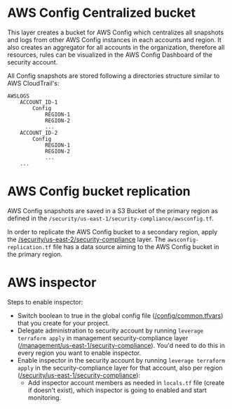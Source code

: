 # AWS Config Centralized bucket
This layer creates a bucket for AWS Config which centralizes all snapshots and logs from other AWS Config instances in each accounts and region. It also creates an aggregator for all accounts in the organization, therefore all resources, rules can be visualized in the AWS Config Dashboard of the security account.

All Config snapshots are stored following a directories structure similar to AWS CloudTrail's:

```
AWSLOGS
    ACCOUNT_ID-1
        Config
            REGION-1
            REGION-2
            ...
    ACCOUNT_ID-2
        Config
            REGION-1
            REGION-2
            ...
    ...
```

# AWS Config bucket replication

AWS Config snapshots are saved in a S3 Bucket of the primary region as defined in the `/security/us-east-1/security-compliance/awsconfig.tf`.

In order to replicate the AWS Config bucket to a secondary region, apply the [/security/us-east-2/security-compliance](/security/us-east-2/security-compliance) layer. The `awsconfig-replication.tf` file has a data source aiming to the AWS Config bucket in the primary region.


# AWS inspector

Steps to enable inspector:  
* Switch boolean to true in the global config file ([/config/common.tfvars](/config)) that you create for your project.
* Delegate administration to security account by running `leverage terraform apply` in management security-compliance layer ([/management/us-east-1/security-compliance](/management/us-east-1/security-compliance)). You'd need to do this in every region you want to enable inspector.
* Enable inspector in the security account by running `leverage terraform apply` in the security-compliance layer for that account, also per region ([/security/us-east-1/security-compliance](/security/us-east-1/security-compliance%20--)):
  * Add inspector account members as needed in `locals.tf` file (create if doesn't exist), which inspector is going to enabled and start monitoring.